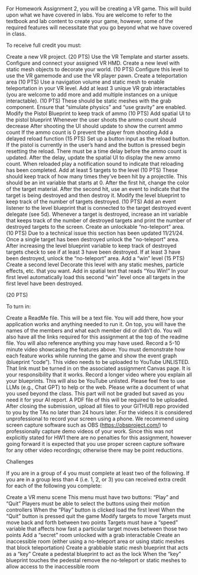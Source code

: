 For Homework Assignment 2, you will be creating a VR game. This will build upon what we have covered in labs. You are welcome to refer to the textbook and lab content to create your game, however, some of the required features will necessitate that you go beyond what we have covered in class.

To receive full credit you must:

Create a new VR project. (20 PTS)
Use the VR Template and starter assets.
Configure and connect your assigned VR HMD.
Create a new level with static mesh objects to decorate your world. (10 PTS)
Configure this level to use the VR gamemode and use the VR player pawn.
Create a teleportation area (10 PTS)
Use a navigation volume and static mesh to enable teleportation in your VR level.
Add at least 3 unique VR grab interactables (you are welcome to add more and add multiple instances on a unique interactable). (10 PTS)
These should be static meshes with the grab component.
Ensure that “simulate physics” and “use gravity” are enabled.
Modify the Pistol Blueprint to keep track of ammo (10 PTS)
Add spatial UI to the pistol blueprint
Whenever the user shoots the ammo count should decrease
After shooting the UI should update to show the current ammo count
If the ammo count is 0 prevent the player from shooting
Add a delayed reload function (15 PTS)
Set up a button input as the reload button.
If the pistol is currently in the user’s hand and the button is pressed begin resetting the reload.
There must be a time delay before the ammo count is updated.
After the delay, update the spatial UI to display the new ammo count.
When reloaded play a notification sound to indicate that reloading has been completed.
Add at least 5 targets to the level (10 PTS)
These should keep track of how many times they’ve been hit by a projectile.
This should be an int variable that starts at 0.
After the first hit, change the color of the target material.
After the second hit, use an event to indicate that the target is being destroyed and then destroy it.
Modify the level blueprint to keep track of the number of targets destroyed. (10 PTS)
Add an event listener to the level blueprint that is connected to the target destroyed event delegate (see 5d).
Whenever a target is destroyed, increase an int variable that keeps track of the number of destroyed targets and print the number of destroyed targets to the screen.
Create an unlockable “no-teleport” area. (10 PTS)
Due to a technical issue this section has been updated 11/21/24. Once a single target has been destroyed unlock the "no-teleport" area.
After increasing the level blueprint variable to keep track of destroyed targets check to see if at least 3 have been destroyed.
If at least 3 have been destroyed, unlock the “no-teleport” area.
Add a “win” level (15 PTS)
Create a second level
Decorate this level with any static meshes, particle effects, etc. that you want.
Add in spatial text that reads “You Win!”
In your first level automatically load this second “win” level once all targets in the first level have been destroyed.
 

(20 PTS) 

To turn in:

Create a ReadMe file. This will be a text file. You will add there, how your application works and anything needed to run it. On top, you will have the names of the members and what each member did or didn’t do. You will also have all the links required for this assignment at the top of the readme file.  You will also reference anything you may have used. 
Record a 5-10 minute video showcasing the features above. You must demonstrate how each feature works while running the game and show the event graph (blueprint “code”). This video needs to be uploaded to YouTube UNLISTED. That link must be turned in on the associated assignment Canvas page. It is your responsibility that it works. 
Record a longer video where you explain all your blueprints. This will also be YouTube unlisted. 
Please feel free to use LLMs (e.g., Chat GPT) to help or the web. Please write a document of what you used beyond the class. This part will not be graded but saved as you need it for your AI report. A PDF file of this will be required to be uploaded. 
After closing the submission, upload all files to your GITHUB repo provided to you by the TAs no later than 24 hours later.
For the videos it is considered unprofessional to record your screen using a phone. We recommend using screen capture software such as OBS (https://obsproject.com/) to professionally capture demo videos of your work. Since this was not explicitly stated for HW1 there are no penalties for this assignment, however going forward it is expected that you use proper screen capture software for any other video recordings; otherwise there may be point reductions.

Challenges

If you are in a group of 4 you must complete at least two of the following. If you are in a group less than 4 (i.e. 1, 2, or 3) you can received extra credit for each of the following you complete:

Create a VR menu scene
This menu must have two buttons: “Play” and “Quit”
Players must be able to select the buttons using their motion controllers
When the “Play” button is clicked load the first level
When the “Quit” button is pressed quit the game
Modify targets to move
Targets must move back and forth between two points
Targets must have a “speed” variable that affects how fast a particular target moves between those two points
Add a “secret” room unlocked with a grab interactable
Create an inaccessible room (either using a no-teleport area or using static meshes that block teleportation)
Create a grabbable static mesh blueprint that acts as a “key”
Create a pedestal blueprint to act as the lock
When the “key” blueprint touches the pedestal remove the no-teleport or static meshes to allow access to the inaccessible room
